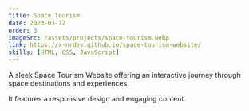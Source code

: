 ```yaml
---
title: Space Tourism
date: 2023-03-12
order: 3
imageSrc: /assets/projects/space-tourism.webp
link: https://x-nrdev.github.io/space-tourism-website/
skills: [HTML, CSS, JavaScript]
---
```


A sleek Space Tourism Website offering an interactive journey through space destinations and experiences.

It features a responsive design and engaging content.